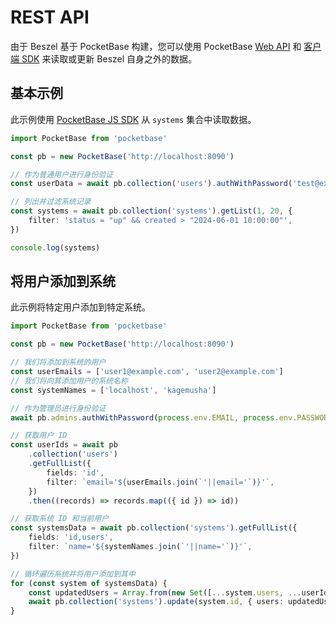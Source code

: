 # REST API

由于 Beszel 基于 PocketBase 构建，您可以使用 PocketBase [Web API](https://pocketbase.io/docs/api-records/) 和 [客户端 SDK](https://pocketbase.io/docs/client-side-sdks/) 来读取或更新 Beszel 自身之外的数据。

## 基本示例

此示例使用 [PocketBase JS SDK](https://github.com/pocketbase/js-sdk) 从 `systems` 集合中读取数据。

```typescript
import PocketBase from 'pocketbase'

const pb = new PocketBase('http://localhost:8090')

// 作为普通用户进行身份验证
const userData = await pb.collection('users').authWithPassword('test@example.com', '123456')

// 列出并过滤系统记录
const systems = await pb.collection('systems').getList(1, 20, {
	filter: 'status = "up" && created > "2024-06-01 10:00:00"',
})

console.log(systems)
```

## 将用户添加到系统

此示例将特定用户添加到特定系统。

```ts
import PocketBase from 'pocketbase'

const pb = new PocketBase('http://localhost:8090')

// 我们将添加到系统的用户
const userEmails = ['user1@example.com', 'user2@example.com']
// 我们将向其添加用户的系统名称
const systemNames = ['localhost', 'kagemusha']

// 作为管理员进行身份验证
await pb.admins.authWithPassword(process.env.EMAIL, process.env.PASSWORD)

// 获取用户 ID
const userIds = await pb
	.collection('users')
	.getFullList({
		fields: 'id',
		filter: `email='${userEmails.join(`'||email='`)}'`,
	})
	.then((records) => records.map(({ id }) => id))

// 获取系统 ID 和当前用户
const systemsData = await pb.collection('systems').getFullList({
	fields: 'id,users',
	filter: `name='${systemNames.join(`'||name='`)}'`,
})

// 循环遍历系统并将用户添加到其中
for (const system of systemsData) {
	const updatedUsers = Array.from(new Set([...system.users, ...userIds]))
	await pb.collection('systems').update(system.id, { users: updatedUsers })
}
```

